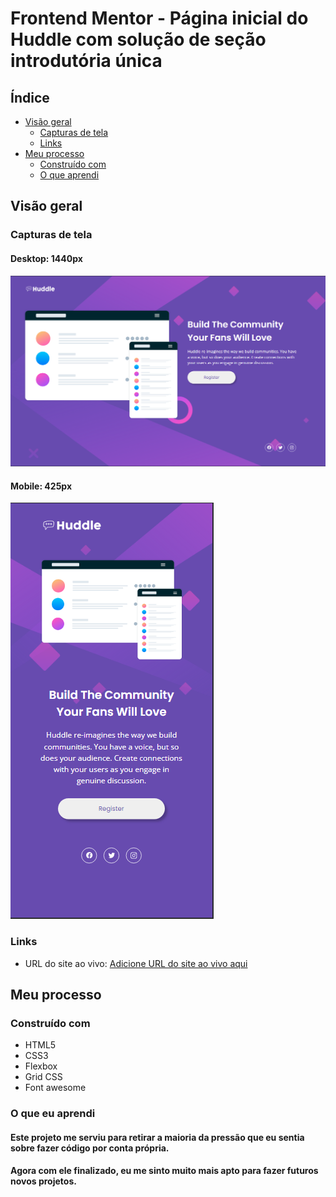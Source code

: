 # Frontend Mentor - Página inicial do Huddle com solução de seção introdutória única

## Índice

- [Visão geral](#visão-geral)
   - [Capturas de tela](#capturas-de-tela)
   - [Links](#links)
- [Meu processo](#meu-processo)
   - [Construído com](#construído-com)
   - [O que aprendi](#o-que-aprendi)
## Visão geral

### Capturas de tela

#### Desktop: 1440px
![](./design/captura%20de%20tela%20desktop.png)

#### Mobile: 425px

![](./design/captura%20de%20tela%20mobile.png)

### Links

- URL do site ao vivo: [Adicione URL do site ao vivo aqui](https://your-live-site-url.com)

## Meu processo

### Construído com

- HTML5
- CSS3
- Flexbox
- Grid CSS
- Font awesome

### O que eu aprendi

#### Este projeto me serviu para retirar a maioria da pressão que eu sentia sobre fazer código por conta própria. 
#### Agora com ele finalizado, eu me sinto muito mais apto para fazer futuros novos projetos.
